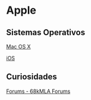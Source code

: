 # Apple

## Sistemas Operativos

[Mac OS X](mac-os-x/)

[iOS](untitled-1.md)

## Curiosidades 

[Forums - 68kMLA Forums](https://68kmla.org/forums/)

